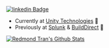 [![linkedin Badge](https://img.shields.io/badge/redmondtran-blue?style=social&logo=Linkedin&logoColor=blue&link=https://www.linkedin.com/in/redmondtran)](https://www.linkedin.com/in/redmondtran)

-  Currently at [Unity Technologies](https://unity.com/) 💼 
-  Previously at [Splunk](https://www.splunk.com/) & [BuildDirect](https://www.builddirect.com/) 🏢 

<a href="#stats" align="center">
    <img align="center" alt="Redmond Tran's Github Stats" src="https://github-readme-stats.vercel.app/api?username=redtn&count_private=true&show_icons=true&include_all_commits=true&show_owner=true"/>
</a>

